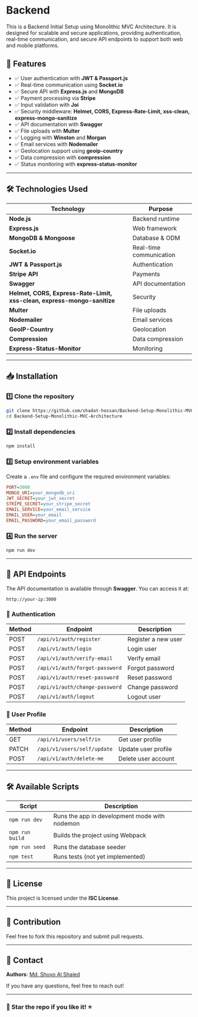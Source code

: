 # Backend

This is a Backend Initial Setup using Monolithic MVC Architecture. It is
designed for scalable and secure applications, providing authentication,
real-time communication, and secure API endpoints to support both web and mobile
platforms.

## 📌 Features

- ✅ User authentication with **JWT & Passport.js**
- ✅ Real-time communication using **Socket.io**
- ✅ Secure API with **Express.js** and **MongoDB**
- ✅ Payment processing via **Stripe**
- ✅ Input validation with **Joi**
- ✅ Security middleware: **Helmet, CORS, Express-Rate-Limit, xss-clean,
  express-mongo-sanitize**
- ✅ API documentation with **Swagger**
- ✅ File uploads with **Multer**
- ✅ Logging with **Winston** and **Morgan**
- ✅ Email services with **Nodemailer**
- ✅ Geolocation support using **geoip-country**
- ✅ Data compression with **compression**
- ✅ Status monitoring with **express-status-monitor**

---

## 🛠 Technologies Used

| Technology                                                              | Purpose                 |
| ----------------------------------------------------------------------- | ----------------------- |
| **Node.js**                                                             | Backend runtime         |
| **Express.js**                                                          | Web framework           |
| **MongoDB & Mongoose**                                                  | Database & ODM          |
| **Socket.io**                                                           | Real-time communication |
| **JWT & Passport.js**                                                   | Authentication          |
| **Stripe API**                                                          | Payments                |
| **Swagger**                                                             | API documentation       |
| **Helmet, CORS, Express-Rate-Limit, xss-clean, express-mongo-sanitize** | Security                |
| **Multer**                                                              | File uploads            |
| **Nodemailer**                                                          | Email services          |
| **GeoIP-Country**                                                       | Geolocation             |
| **Compression**                                                         | Data compression        |
| **Express-Status-Monitor**                                              | Monitoring              |

---

## 📥 Installation

### 1️⃣ Clone the repository

```sh
git clone https://github.com/shadat-hossan/Backend-Setup-Monolithic-MVC-Architecture.git
cd Backend-Setup-Monolithic-MVC-Architecture
```

### 2️⃣ Install dependencies

```sh
npm install
```

### 3️⃣ Setup environment variables

Create a `.env` file and configure the required environment variables:

```ini
PORT=3000
MONGO_URI=your_mongodb_uri
JWT_SECRET=your_jwt_secret
STRIPE_SECRET=your_stripe_secret
EMAIL_SERVICE=your_email_service
EMAIL_USER=your_email
EMAIL_PASSWORD=your_email_password
```

### 4️⃣ Run the server

```sh
npm run dev
```

---

## 🚀 API Endpoints

The API documentation is available through **Swagger**. You can access it at:

```
http://your-ip:3000
```

### 🔑 Authentication

| Method | Endpoint                       | Description         |
| ------ | ------------------------------ | ------------------- |
| POST   | `/api/v1/auth/register`        | Register a new user |
| POST   | `/api/v1/auth/login`           | Login user          |
| POST   | `/api/v1/auth/verify-email`    | Verify email        |
| POST   | `/api/v1/auth/forgot-password` | Forgot password     |
| POST   | `/api/v1/auth/reset-password`  | Reset password      |
| POST   | `/api/v1/auth/change-password` | Change password     |
| POST   | `/api/v1/auth/logout`          | Logout user         |

### 👤 User Profile

| Method | Endpoint                    | Description         |
| ------ | --------------------------- | ------------------- |
| GET    | `/api/v1/users/self/in`     | Get user profile    |
| PATCH  | `/api/v1/users/self/update` | Update user profile |
| POST   | `/api/v1/auth/delete-me`    | Delete user account |

---

## 🛠 Available Scripts

| Script          | Description                                   |
| --------------- | --------------------------------------------- |
| `npm run dev`   | Runs the app in development mode with nodemon |
| `npm run build` | Builds the project using Webpack              |
| `npm run seed`  | Runs the database seeder                      |
| `npm test`      | Runs tests (not yet implemented)              |

---

## 📄 License

This project is licensed under the **ISC License**.

---

## 🤝 Contribution

Feel free to fork this repository and submit pull requests.

---

## 📧 Contact

**Authors**: [Md. Shuvo Al Shaied](mailto:shuvoalshaied@gmail.com)

If you have any questions, feel free to reach out!

---

### 🌟 Star the repo if you like it! ⭐
